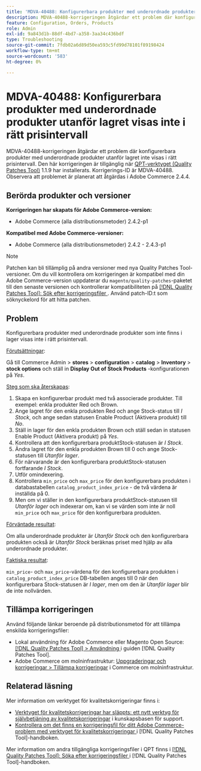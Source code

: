 ```yaml
---
title: 'MDVA-40488: Konfigurerbara produkter med underordnade produkter utanför lagret visas inte i rätt prisintervall'
description: MDVA-40488-korrigeringen åtgärdar ett problem där konfigurerbara produkter med underordnade produkter utanför lagret inte visas i rätt prisintervall. Den här korrigeringen är tillgänglig när [QPT-verktyget (Quality Patches Tool)](https://experienceleague.adobe.com/en/docs/commerce-operations/tools/quality-patches-tool/quality-patches-tool-to-self-serve-quality-patches) 1.1.9 är installerat. Korrigerings-ID är MDVA-40488. Observera att problemet är planerat att åtgärdas i Adobe Commerce 2.4.4.
feature: Configuration, Orders, Products
role: Admin
exl-id: 9a843d1b-88df-4bd7-a358-3aa34c436bdf
type: Troubleshooting
source-git-commit: 7fdb02a6d89d50ea593c5fd99d78101f89198424
workflow-type: tm+mt
source-wordcount: '583'
ht-degree: 0%

---
```


# MDVA-40488: Konfigurerbara produkter med underordnade produkter utanför lagret visas inte i rätt prisintervall

MDVA-40488-korrigeringen åtgärdar ett problem där konfigurerbara produkter med underordnade produkter utanför lagret inte visas i rätt prisintervall. Den här korrigeringen är tillgänglig när [QPT-verktyget (Quality Patches Tool)](https://experienceleague.adobe.com/en/docs/commerce-operations/tools/quality-patches-tool/quality-patches-tool-to-self-serve-quality-patches) 1.1.9 har installerats. Korrigerings-ID är MDVA-40488. Observera att problemet är planerat att åtgärdas i Adobe Commerce 2.4.4.

## Berörda produkter och versioner

**Korrigeringen har skapats för Adobe Commerce-version:**

* Adobe Commerce (alla distributionsmetoder) 2.4.2-p1

**Kompatibel med Adobe Commerce-versioner:**

* Adobe Commerce (alla distributionsmetoder) 2.4.2 - 2.4.3-p1

>[!NOTE]
>
>Patchen kan bli tillämplig på andra versioner med nya Quality Patches Tool-versioner. Om du vill kontrollera om korrigeringen är kompatibel med din Adobe Commerce-version uppdaterar du `magento/quality-patches`-paketet till den senaste versionen och kontrollerar kompatibiliteten på [[!DNL Quality Patches Tool]: Sök efter korrigeringsfiler ](https://experienceleague.adobe.com/en/docs/commerce-operations/tools/quality-patches-tool/quality-patches-tool-to-self-serve-quality-patches). Använd patch-ID:t som söknyckelord för att hitta patchen.

## Problem

Konfigurerbara produkter med underordnade produkter som inte finns i lager visas inte i rätt prisintervall.

<u>Förutsättningar</u>:

Gå till Commerce Admin > **stores** > **configuration** > **catalog** > **Inventory** > **stock options** och ställ in **Display Out of Stock Products** -konfigurationen på *Yes*.

<u>Steg som ska återskapas</u>:

1. Skapa en konfigurerbar produkt med två associerade produkter. Till exempel: enkla produkter Red och Brown.
1. Ange lagret för den enkla produkten Red och ange Stock-status till *I Stock*, och ange sedan statusen Enable Product (Aktivera produkt) till *No*.
1. Ställ in lager för den enkla produkten Brown och ställ sedan in statusen Enable Product (Aktivera produkt) på *Yes*.
1. Kontrollera att den konfigurerbara produktStock-statusen är *I Stock*.
1. Ändra lagret för den enkla produkten Brown till 0 och ange Stock-statusen till *Utanför lager*.
1. För närvarande är den konfigurerbara produktStock-statusen fortfarande *I Stock*.
1. Utför omindexering.
1. Kontrollera `min_price` och `max_price` för den konfigurerbara produkten i databastabellen `catalog_product_index_price` - de två värdena är inställda på 0.
1. Men om vi ställer in den konfigurerbara produktStock-statusen till *Utanför lager* och indexerar om, kan vi se värden som inte är noll `min_price` och `max_price` för den konfigurerbara produkten.

<u>Förväntade resultat</u>:

Om alla underordnade produkter är *Utanför Stock* och den konfigurerbara produkten också är *Utanför Stock* beräknas priset med hjälp av alla underordnade produkter.

<u>Faktiska resultat</u>:

`min_price`- och `max_price`-värdena för den konfigurerbara produkten i `catalog_product_index_price` DB-tabellen anges till 0 när den konfigurerbara Stock-statusen är *I lager*, men om den är *Utanför lager* blir de inte nollvärden.

## Tillämpa korrigeringen

Använd följande länkar beroende på distributionsmetod för att tillämpa enskilda korrigeringsfiler:

* Lokal användning för Adobe Commerce eller Magento Open Source: [[!DNL Quality Patches Tool] > Användning ](/help/tools/quality-patches-tool/usage.md) i guiden [!DNL Quality Patches Tool].
* Adobe Commerce om molninfrastruktur: [Uppgraderingar och korrigeringar > Tillämpa korrigeringar](https://experienceleague.adobe.com/docs/commerce-cloud-service/user-guide/develop/upgrade/apply-patches.html) i Commerce om molninfrastruktur.

## Relaterad läsning

Mer information om verktyget för kvalitetskorrigeringar finns i:

* [Verktyget för kvalitetskorrigeringar har släppts: ett nytt verktyg för självbetjäning av kvalitetskorrigeringar](https://experienceleague.adobe.com/en/docs/commerce-operations/tools/quality-patches-tool/quality-patches-tool-to-self-serve-quality-patches) i kunskapsbasen för support.
* [Kontrollera om det finns en korrigeringsfil för ditt Adobe Commerce-problem med verktyget för kvalitetskorrigeringar ](/help/tools/quality-patches-tool/patches-available-in-qpt/check-patch-for-magento-issue-with-magento-quality-patches.md) i [!DNL Quality Patches Tool]-handboken.

Mer information om andra tillgängliga korrigeringsfiler i QPT finns i [[!DNL Quality Patches Tool]: Söka efter korrigeringsfiler ](https://experienceleague.adobe.com/tools/commerce-quality-patches/index.html) i [!DNL Quality Patches Tool]-handboken.
